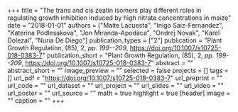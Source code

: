 +++
title = "The trans and cis zeatin isomers play different roles in regulating growth inhibition induced by high nitrate concentrations in maize"
date = "2018-01-01"
authors = ["Maite Lacuesta", "Inigo Saiz-Fernandez", "Katerina Podlesakova", "Jon Miranda-Apodaca", "Ondrej Novak", "Karel Dolezal", "Nuria De Diego"]
publication_types = ["2"]
publication = "Plant Growth Regulation, (85), 2, _pp. 199--209_, https://doi.org/10.1007/s10725-018-0383-7"
publication_short = "Plant Growth Regulation, (85), 2, _pp. 199--209_, https://doi.org/10.1007/s10725-018-0383-7"
abstract = ""
abstract_short = ""
image_preview = ""
selected = false
projects = []
tags = []
url_pdf = "https://doi.org/10.1007/s10725-018-0383-7"
url_preprint = ""
url_code = ""
url_dataset = ""
url_project = ""
url_slides = ""
url_video = ""
url_poster = ""
url_source = ""
math = true
highlight = true
[header]
image = ""
caption = ""
+++
